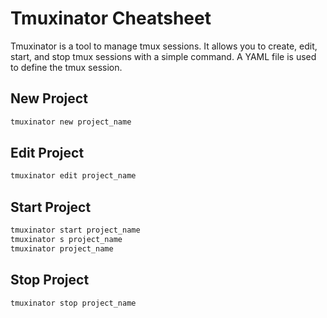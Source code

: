 # Tmuxinator Cheatsheet

Tmuxinator is a tool to manage tmux sessions. It allows you to create, edit, start, and stop tmux sessions with a simple command. A YAML file is used to define the tmux session.

## New Project
```bash
tmuxinator new project_name
```

## Edit Project
```bash
tmuxinator edit project_name
```

## Start Project
```bash
tmuxinator start project_name
tmuxinator s project_name
tmuxinator project_name
```

## Stop Project
```bash
tmuxinator stop project_name
```
